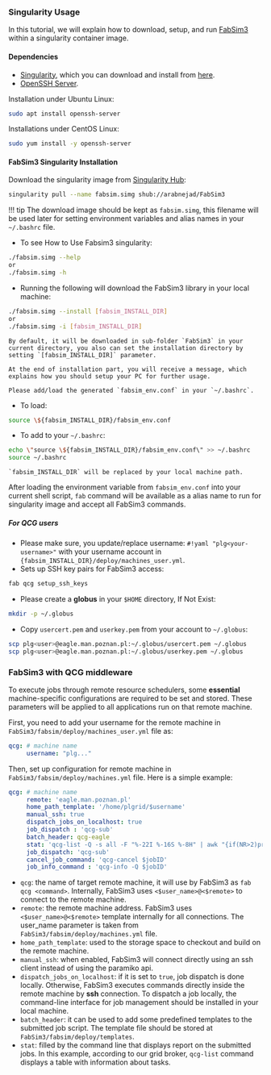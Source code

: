 

### Singularity Usage

In this tutorial, we will explain how to download, setup, and run [FabSim3](https://github.com/djgroen/FabSim3) within a singularity container image.

#### Dependencies
* [Singularity](https://www.sylabs.io/), which you can download and install from [here](https://www.sylabs.io/guides/3.0/user-guide/installation.html).
* [OpenSSH Server](https://www.openssh.com/).

Installation under Ubuntu Linux:
```sh
sudo apt install openssh-server
```
Installations under CentOS Linux:
```sh
sudo yum install -y openssh-server
```

#### FabSim3 Singularity Installation
Download the singularity image from [Singularity Hub](https://singularity-hub.org/):
```sh
singularity pull --name fabsim.simg shub://arabnejad/FabSim3
```
!!! tip
	The download image should be kept as `fabsim.simg`, this filename will be used later for setting environment variables and alias names in your `~/.bashrc` file.

* To see How to Use Fabsim3 singularity:
```sh
./fabsim.simg --help
or
./fabsim.simg -h
```

* Running the following will download the FabSim3 library in your local machine:
```sh
./fabsim.simg --install [fabsim_INSTALL_DIR]
or
./fabsim.simg -i [fabsim_INSTALL_DIR]
```

	By default, it will be downloaded in sub-folder `FabSim3` in your current directory, you also can set the installation directory by setting `[fabsim_INSTALL_DIR]` parameter.

	At the end of installation part, you will receive a message, which explains how you should setup your PC for further usage.

	Please add/load the generated `fabsim_env.conf` in your `~/.bashrc`.

* To load:
```sh
source \${fabsim_INSTALL_DIR}/fabsim_env.conf
```

* To add to your `~/.bashrc`:
```sh
echo \"source \${fabsim_INSTALL_DIR}/fabsim_env.conf\" >> ~/.bashrc
source ~/.bashrc
```
	`fabsim_INSTALL_DIR` will be replaced by your local machine path.

After loading the environment variable from `fabsim_env.conf` into your current shell script, `fab` command will be available as a alias name to run for singularity image and accept all FabSim3 commands.	

##### For QCG users

* Please make sure, you update/replace username: `#!yaml "plg<your-username>"` with your username account in `{fabsim_INSTALL_DIR}/deploy/machines_user.yml`.
* Sets up SSH key pairs for FabSim3 access:
```sh
fab qcg setup_ssh_keys
```
* Please create a **globus** in your `$HOME` directory, If Not Exist:
```sh
mkdir -p ~/.globus
```
* Copy `usercert.pem` and `userkey.pem` from your account to `~/.globus`:
```sh
scp plg<user>@eagle.man.poznan.pl:~/.globus/usercert.pem ~/.globus
scp plg<user>@eagle.man.poznan.pl:~/.globus/userkey.pem ~/.globus
```

### FabSim3 with QCG middleware

To execute jobs through remote resource schedulers, some **essential** machine-specific configurations are required to be set and stored. These parameters will be applied to all applications run on that remote machine.

First, you need to add your username for the remote machine in `FabSim3/fabsim/deploy/machines_user.yml` file as:
```yaml
qcg: # machine name
     username: "plg..."
```
Then, set up configuration for remote machine in `FabSim3/fabsim/deploy/machines.yml` file. Here is a simple example:
```yaml
qcg: # machine name
     remote: 'eagle.man.poznan.pl'
     home_path_template: '/home/plgrid/$username'
     manual_ssh: true
     dispatch_jobs_on_localhost: true
     job_dispatch : 'qcg-sub'
     batch_header: qcg-eagle
     stat: 'qcg-list -Q -s all -F "%-22I %-16S %-8H" | awk "{if(NR>2)print}"'
     job_dispatch: 'qcg-sub'
     cancel_job_command: 'qcg-cancel $jobID'
     job_info_command : 'qcg-info -Q $jobID'
```

* `qcg`: the name of target remote machine, it will use by FabSim3 as `fab qcg <command>`. Internally, FabSim3 uses `<$user_name>@<$remote>` to connect to the remote machine.
* `remote`: the remote machine address. FabSim3 uses `<$user_name>@<$remote>` template internally for all connections. The user_name parameter is taken from `FabSim3/fabsim/deploy/machines.yml` file.
* `home_path_template`: used to the storage space to checkout and build on the remote machine.
* `manual_ssh`: when enabled, FabSim3 will connect directly using an ssh client instead of using the paramiko api.
* `dispatch_jobs_on_localhost`: if it is set to `true`, job dispatch is done locally. Otherwise, FabSim3 executes commands directly inside the remote machine by **ssh** connection. To dispatch a job locally, the command-line interface for job management should be installed in your local machine.
* `batch_header`: it can be used to add some predefined templates to the submitted job script. The template file should be stored at `FabSim3/fabsim/deploy/templates`.
* `stat`: filled by the command line that displays report on the submitted jobs. In this example, according to our grid broker, `qcg-list` command displays a table with information about tasks.
